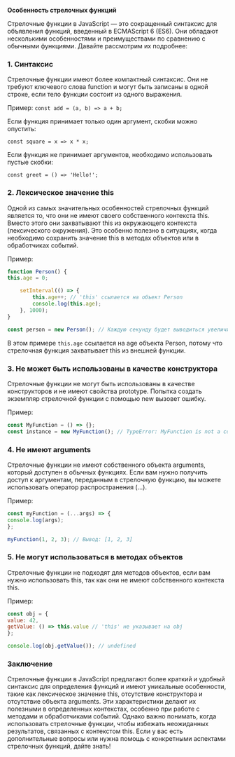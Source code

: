 **Особенность стрелочных функций**


Стрелочные функции в JavaScript — это сокращенный синтаксис для объявления функций, введенный в ECMAScript 6 (ES6). Они обладают несколькими особенностями и преимуществами по сравнению с обычными функциями. Давайте рассмотрим их подробнее:

### 1. Синтаксис

Стрелочные функции имеют более компактный синтаксис. Они не требуют ключевого слова function и могут быть записаны в одной строке, если тело функции состоит из одного выражения.

Пример:
`const add = (a, b) => a + b;
`

Если функция принимает только один аргумент, скобки можно опустить:

`const square = x => x * x;
`

Если функция не принимает аргументов, необходимо использовать пустые скобки:

`const greet = () => 'Hello!';
`

### 2. Лексическое значение this

Одной из самых значительных особенностей стрелочных функций является то, что они не имеют своего собственного контекста this. Вместо этого они захватывают this из окружающего контекста (лексического окружения). Это особенно полезно в ситуациях, когда необходимо сохранить значение this в методах объектов или в обработчиках событий.

Пример:
```js
function Person() {
this.age = 0;

    setInterval(() => {
        this.age++; // 'this' ссылается на объект Person
        console.log(this.age);
    }, 1000);
}

const person = new Person(); // Каждую секунду будет выводиться увеличивающийся возраст

```
В этом примере `this.age` ссылается на age объекта Person, потому что стрелочная функция захватывает this из внешней функции.

### 3. Не может быть использованы в качестве конструктора

Стрелочные функции не могут быть использованы в качестве конструкторов и не имеют свойства prototype. Попытка создать экземпляр стрелочной функции с помощью new вызовет ошибку.

Пример:
```js
const MyFunction = () => {};
const instance = new MyFunction(); // TypeError: MyFunction is not a constructor
```

### 4. Не имеют arguments

Стрелочные функции не имеют собственного объекта arguments, который доступен в обычных функциях. Если вам нужно получить доступ к аргументам, переданным в стрелочную функцию, вы можете использовать оператор распространения (...).

Пример:
```js
const myFunction = (...args) => {
console.log(args);
};

myFunction(1, 2, 3); // Вывод: [1, 2, 3]
```

### 5. Не могут использоваться в методах объектов

Стрелочные функции не подходят для методов объектов, если вам нужно использовать this, так как они не имеют собственного контекста this.

Пример:
```js
const obj = {
value: 42,
getValue: () => this.value // 'this' не указывает на obj
};

console.log(obj.getValue()); // undefined
```

### Заключение

Стрелочные функции в JavaScript предлагают более краткий и удобный синтаксис для определения функций и имеют уникальные особенности, такие как лексическое значение this, отсутствие конструктора и отсутствие объекта arguments. Эти характеристики делают их полезными в определенных контекстах, особенно при работе с методами и обработчиками событий. Однако важно понимать, когда использовать стрелочные функции, чтобы избежать неожиданных результатов, связанных с контекстом this. Если у вас есть дополнительные вопросы или нужна помощь с конкретными аспектами стрелочных функций, дайте знать!